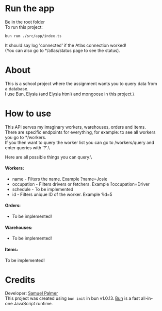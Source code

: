 # Run the app 
Be in the root folder\
To run this project: 
```bash
bun run ./src/app/index.ts
```
It should say log 'connected' if the Atlas connection worked!\
(You can also go to */atlas/status page to see the status).

# About
This is a school project where the assignment wants you to query data from a database.\
I use Bun, Elysia (and Elysia html) and mongoose in this project.\ 

# How to use 
This API serves my imaginary workers, warehouses, orders and items.\
There are specific endpoints for everything, for example: to see all workers you go to */workers.\
If you then want to query the worker list you can go to /workers/query and enter queries with '?'.\

Here are all possible things you can query:\
#### Workers:
* name - Filters the name. Example ?name=Josie
* occupation - Filters drivers or fetchers. Example ?occupation=Driver
* schedule - To be implemented
* id - Filters unique ID of the worker. Example ?id=5

#### Orders:
* To be implemented!

#### Warehouses:
* To be implemented!

#### Items:
To be implemented!

# Credits
Developer: [Samuel Palmer](https://github.com/Samstroyer/)\
This project was created using `bun init` in bun v1.0.13. [Bun](https://bun.sh) is a fast all-in-one JavaScript runtime.